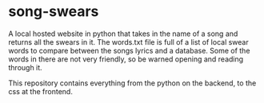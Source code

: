 # song-swears
A local hosted website in python that takes in the name of a song and returns all the swears in it. The words.txt file is full of a list of local swear words
to compare between the songs lyrics and a database. Some of the words in there are not very friendly, so be warned opening and reading through it. 

This repository contains everything from the python on the backend, to the css at the frontend. 
